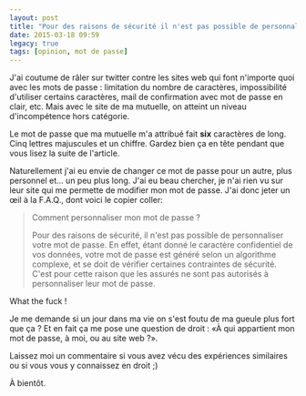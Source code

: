 ```yaml
---
layout: post
title: "Pour des raisons de sécurité il n'est pas possible de personnaliser votre mot de passe"
date: 2015-03-18 09:59
legacy: true
tags: [opinion, mot de passe]
---
```


J'ai coutume de râler sur twitter contre les sites web qui font n'importe quoi
avec les mots de passe&nbsp;: limitation du nombre de caractères, impossibilité
d'utiliser certains caractères, mail de confirmation avec mot de passe en
clair, etc. Mais avec le site de ma mutuelle, on atteint un niveau
d'incompétence hors catégorie.

<!-- more -->

Le mot de passe que ma mutuelle m'a attribué fait **six** caractères de long.
Cinq lettres majuscules et un chiffre. Gardez bien ça en tête pendant que vous
lisez la suite de l'article.

Naturellement j'ai eu envie de changer ce mot de passe pour un autre, plus
personnel et… un peu plus long. J'ai eu beau chercher, je n'ai rien vu sur leur
site qui me permette de modifier mon mot de passe. J'ai donc jeter un œil à
la F.A.Q., dont voici le copier coller:

> Comment personnaliser mon mot de passe ?
> 
> Pour des raisons de sécurité, il n'est pas possible de personnaliser votre mot
> de passe. En effet, étant donné le caractère confidentiel de vos données,
> votre mot de passe est généré selon un algorithme complexe, et se doit de
> vérifier certaines contraintes de sécurité. C'est pour cette raison que les
> assurés ne sont pas autorisés à personnaliser leur mot de passe.

What the fuck !

Je me demande si un jour dans ma vie on s'est foutu de ma gueule plus fort que
ça ? Et en fait ça me pose une question de droit&nbsp;: «À qui appartient mon
mot de passe, à moi, ou au site web ?».

Laissez moi un commentaire si vous avez vécu des expériences similaires ou si
vous vous y connaissez en droit ;)

À bientôt.


